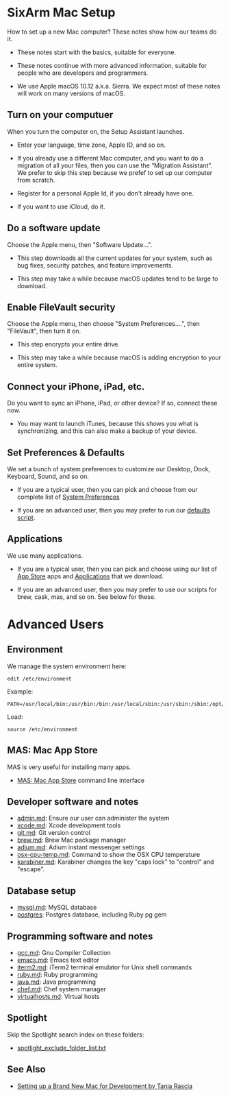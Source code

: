 # SixArm Mac Setup

How to set up a new Mac computer? These notes show how our teams do it.

* These notes start with the basics, suitable for everyone.

* These notes continue with more advanced information, suitable for people who are developers and programmers.

* We use Apple macOS 10.12 a.k.a. Sierra. We expect most of these notes will work on many versions of macOS.


## Turn on your computuer

When you turn the computer on, the Setup Assistant launches.

* Enter your language, time zone, Apple ID, and so on.

* If you already use a different Mac computer, and you want to do a migration of all your files, then you can use the “Migration Assistant”. We prefer to skip this step because we prefef to set up our computer from scratch.

* Register for a personal Apple Id, if you don't already have one.

* If you want to use iCloud, do it.


## Do a software update

Choose the Apple menu, then "Software Update...".

* This step downloads all the current updates for your system, such as bug fixes, security patches, and feature improvements.

* This step may take a while because macOS updates tend to be large to download.


## Enable FileVault security

Choose the Apple menu, then choose "System Preferences....", then "FileVault", then turn it on.

* This step encrypts your entire drive.

* This step may take a while because macOS is adding encryption to your entire system.


## Connect your iPhone, iPad, etc.

Do you want to sync an iPhone, iPad, or other device? If so, connect these now.

* You may want to launch iTunes, because this shows you what is synchronizing, and this can also make a backup of your device.


## Set Preferences & Defaults

We set a bunch of system preferences to customize our Desktop, Dock, Keyboard, Sound, and so on.

* If you are a typical user, then you can pick and choose from our complete list of <a href="system_preferences.md">System Preferences</a>

* If you are an advanced user, then you may prefer to run our <a href="defaults.sh">defaults script</a>.


## Applications

We use many applications.

* If you are a typical user, then you can pick and choose using our list of <a href="appstore.md">App Store</a> apps and <a href="applications.md">Applications</a> that we download</a>.

* If you are an advanced user, then you may prefer to use our scripts for brew, cask, mas, and so on. See below for these.


# Advanced Users



## Environment

We manage the system environment here:

    edit /etc/environment

Example:

    PATH=/usr/local/bin:/usr/bin:/bin:/usr/local/sbin:/usr/sbin:/sbin:/opt/sm/bin:/opt/sm/pkg/active/bin:/opt/sm/pkg/active/sbin

Load:

    source /etc/environment


## MAS: Mac App Store

MAS is very useful for installing many apps.

  * <a href=mas.md>MAS: Mac App Store</a> command line interface


## Developer software and notes

  * <a href="admin.md">admin.md</a>: Ensure our user can administer the system
  * <a href="xcode.md">xcode.md</a>: Xcode development tools</a>
  * <a href="git.md">git.md</a>: Git version control</a>
  * <a href="brew.md">brew.md</a>: Brew Mac package manager</a>
  * <a href="adium.md">adium.md</a>: Adium instant messenger settings</a>
  * <a href="osx-cpu-temp.md">osx-cpu-temp.md</a>: Command to show the OSX CPU temperature</a>
  * <a href="karabiner.md">karabiner.md</a>: Karabiner changes the key "caps lock" to "control" and "escape".


## Database setup

  * <a href=mysql.md>mysql.md</a>: MySQL database
  * <a href=postgres.md>postgres</a>: Postgres database, including Ruby pg gem</a>


## Programming software and notes

  * <a href=gcc.md>gcc.md</a>: Gnu Compiler Collection
  * <a href=emacs.md>emacs.md</a>: Emacs text editor</a>
  * <a href=iterm2.md>iterm2.md</a>: iTerm2 terminal emulator for Unix shell commands
  * <a href=ruby.md>ruby.md</a>: Ruby programming
  * <a href=java.md>java.md</a>: Java programming
  * <a href=chef.md>chef.md</a>: Chef system manager
  * <a href=virtualhosts.md>virtualhosts.md</a>: Virtual hosts

## Spotlight

Skip the Spotlight search index on these folders:

  * <a href=spotlight_exclude_folder_list.txt>spotlight_exclude_folder_list.txt</a>

## See Also

* [Setting up a Brand New Mac for Development by Tania Rascia](https://www.taniarascia.com/setting-up-a-brand-new-mac-for-development/)
